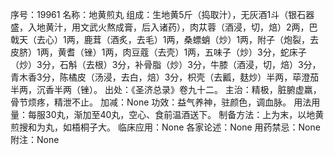 序号：19961
名称：地黄煎丸
组成：生地黄5斤（捣取汁），无灰酒1斗（银石器盛，入地黄汁，用文武火熬成膏，后入诸药），肉苁蓉（酒浸，切，焙）2两，巴戟天（去心）1两，鹿茸（酒炙，去毛）1两，桑螵蛸（炒）1两，附子（炮裂，去皮脐）1两，黄耆（锉）1两，肉豆蔻（去壳）1两，五味子（炒）3分，蛇床子（炒）3分，石斛（去根）3分，补骨脂（炒）3分，牛膝（酒浸，切，焙）3分，青木香3分，陈橘皮（汤浸，去白，焙）3分，枳壳（去瓤，麸炒）半两，荜澄茄半两，沉香半两（锉）。
出处：《圣济总录》卷九十二。
主治：精极，脏腑虚羸，骨节烦疼，精泄不止。
加减：None
功效：益气养神，驻颜色，调血脉。
用法用量：每服30丸，渐加至40丸，空心、食前温酒送下。
制备方法：上为末，以地黄煎搜和为丸，如梧桐子大。
临床应用：None
各家论述：None
用药禁忌：None
附注：None
